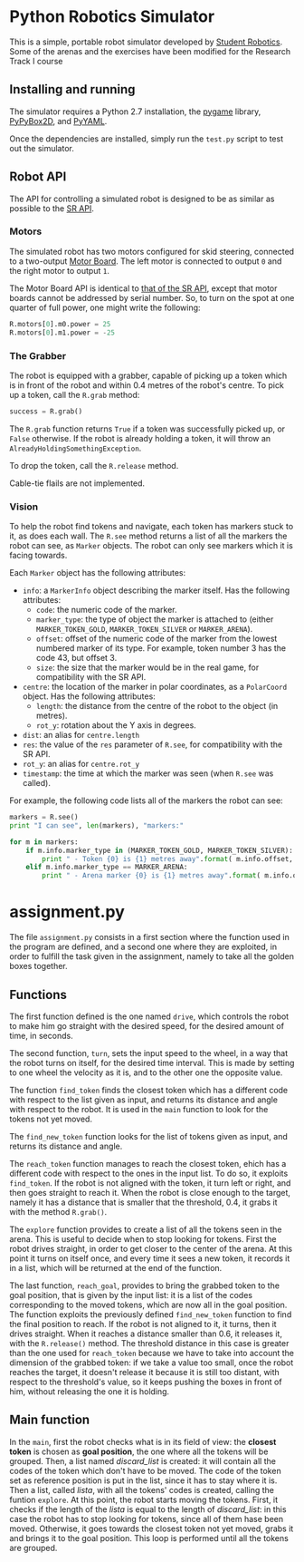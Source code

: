 Python Robotics Simulator
================================

This is a simple, portable robot simulator developed by [Student Robotics](https://studentrobotics.org).
Some of the arenas and the exercises have been modified for the Research Track I course

Installing and running
----------------------

The simulator requires a Python 2.7 installation, the [pygame](http://pygame.org/) library, [PyPyBox2D](https://pypi.python.org/pypi/pypybox2d/2.1-r331), and [PyYAML](https://pypi.python.org/pypi/PyYAML/).

Once the dependencies are installed, simply run the `test.py` script to test out the simulator.


Robot API
---------

The API for controlling a simulated robot is designed to be as similar as possible to the [SR API][sr-api].

### Motors ###

The simulated robot has two motors configured for skid steering, connected to a two-output [Motor Board](https://studentrobotics.org/docs/kit/motor_board). The left motor is connected to output `0` and the right motor to output `1`.

The Motor Board API is identical to [that of the SR API](https://studentrobotics.org/docs/programming/sr/motors/), except that motor boards cannot be addressed by serial number. So, to turn on the spot at one quarter of full power, one might write the following:

```python
R.motors[0].m0.power = 25
R.motors[0].m1.power = -25
```

### The Grabber ###

The robot is equipped with a grabber, capable of picking up a token which is in front of the robot and within 0.4 metres of the robot's centre. To pick up a token, call the `R.grab` method:

```python
success = R.grab()
```

The `R.grab` function returns `True` if a token was successfully picked up, or `False` otherwise. If the robot is already holding a token, it will throw an `AlreadyHoldingSomethingException`.

To drop the token, call the `R.release` method.

Cable-tie flails are not implemented.

### Vision ###

To help the robot find tokens and navigate, each token has markers stuck to it, as does each wall. The `R.see` method returns a list of all the markers the robot can see, as `Marker` objects. The robot can only see markers which it is facing towards.

Each `Marker` object has the following attributes:

* `info`: a `MarkerInfo` object describing the marker itself. Has the following attributes:
  * `code`: the numeric code of the marker.
  * `marker_type`: the type of object the marker is attached to (either `MARKER_TOKEN_GOLD`, `MARKER_TOKEN_SILVER` or `MARKER_ARENA`).
  * `offset`: offset of the numeric code of the marker from the lowest numbered marker of its type. For example, token number 3 has the code 43, but offset 3.
  * `size`: the size that the marker would be in the real game, for compatibility with the SR API.
* `centre`: the location of the marker in polar coordinates, as a `PolarCoord` object. Has the following attributes:
  * `length`: the distance from the centre of the robot to the object (in metres).
  * `rot_y`: rotation about the Y axis in degrees.
* `dist`: an alias for `centre.length`
* `res`: the value of the `res` parameter of `R.see`, for compatibility with the SR API.
* `rot_y`: an alias for `centre.rot_y`
* `timestamp`: the time at which the marker was seen (when `R.see` was called).

For example, the following code lists all of the markers the robot can see:

```python
markers = R.see()
print "I can see", len(markers), "markers:"

for m in markers:
    if m.info.marker_type in (MARKER_TOKEN_GOLD, MARKER_TOKEN_SILVER):
        print " - Token {0} is {1} metres away".format( m.info.offset, m.dist )
    elif m.info.marker_type == MARKER_ARENA:
        print " - Arena marker {0} is {1} metres away".format( m.info.offset, m.dist )
```
assignment.py
================================
The file `assignment.py` consists in a first section where the function used in the program are defined, and a second one where they are exploited, in order to fulfill the task given in the assignment, namely to take all the golden boxes together.

Functions
----------------------
The first function defined is the one named `drive`, which controls the robot to make him go straight with the desired speed, for the desired amount of time, in seconds.

The second function, `turn`, sets the input speed to the wheel, in a way that the robot turns on itself, for the desired time interval. This is made by setting to one wheel the velocity as it is, and to the other one the opposite value.

The function `find_token` finds the closest token which has a different code with respect to the list given as input, and returns its distance and angle with respect to the robot. It is used in the `main` function to look for the tokens not yet moved.

The `find_new_token` function looks for the list of tokens given as input, and returns its distance and angle.

The `reach_token` function manages to reach the closest token, ehich has a different code with respect to the ones in the input list. To do so, it exploits `find_token`. If the robot is not aligned with the token, it turn left or right, and then goes straight to reach it. When the robot is close enough to the target, namely it has a distance that is smaller that the threshold, 0.4, it grabs it with the method `R.grab()`.

The `explore` function provides to create a list of all the tokens seen in the arena. This is useful to decide when to stop looking for tokens.
First the robot drives straight, in order to get closer to the center of the arena. At this point it turns on itself once, and every time it sees a new token, it records it in a list, which will be returned at the end of the function.

The last function, `reach_goal`, provides to bring the grabbed token to the goal position, that is given by the input list: it is a list of the codes corresponding to the moved tokens, which are now all in the goal position. The function exploits the previously defined `find_new_token` function to find the final position to reach.
If the robot is not aligned to it, it turns, then it drives straight. When it reaches a distance smaller than 0.6, it releases it, with the `R.release()` method.
The threshold distance in this case is greater than the one used for `reach_token` because we have to take into account the dimension of the grabbed token: if we take a value too small, once the robot reaches the target, it doesn't release it because it is still too distant, with respect to the threshold's value, so it keeps pushing the boxes in front of him, without releasing the one it is holding.

Main function
----------------------
In the `main`, first the robot checks what is in its field of view: the **closest token** is chosen as **goal position**, the one where all the tokens will be grouped.
Then, a list named *discard_list* is created: it will contain all the codes of the token which don't have to be moved. The code of the token set as reference position is put in the list, since it has to stay where it is.
Then a list, called *lista*, with all the tokens' codes is created, calling the funtion `explore`. 
At this point, the robot starts moving the tokens.
First, it checks if the length of the *lista* is equal to the length of *discard_list*: in this case the robot has to stop looking for tokens, since all of them hase been moved. Otherwise, it goes towards the closest token not yet moved, grabs it and brings it to the goal position.
This loop is performed until all the tokens are grouped.

[sr-api]: https://studentrobotics.org/docs/programming/sr/
